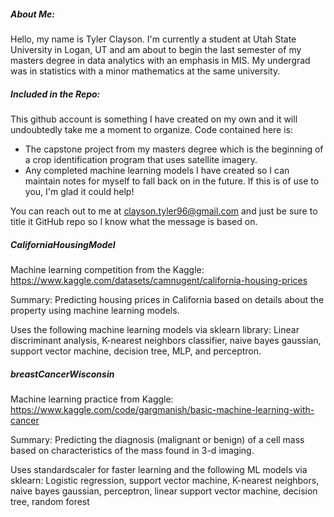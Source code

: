 ##### About Me:  
Hello, my name is Tyler Clayson. I'm currently a student at Utah State University in Logan, UT and am about to begin the last semester of my masters degree 
in data analytics with an emphasis in MIS. My undergrad was in statistics with a minor mathematics at the same university. 

##### Included in the Repo: 
This github account is something I have created on my own and it will undoubtedly take me a moment to organize. Code contained here is:
- The capstone project from my masters degree which is the beginning of a crop identification program that uses satellite imagery. 
- Any completed machine learning models I have created so I can maintain notes for myself to fall back on in the future. 
If this is of use to you, I'm glad it could help!

You can reach out to me at clayson.tyler96@gmail.com and just be sure to title it GitHub repo so I know what the message is based on. 

##### CaliforniaHousingModel
Machine learning competition from the Kaggle: https://www.kaggle.com/datasets/camnugent/california-housing-prices

Summary: Predicting housing prices in California based on details about the property using machine learning models. 

Uses the following machine learning models via sklearn library:
Linear discriminant analysis, K-nearest neighbors classifier, naive bayes gaussian, support vector machine, decision tree, MLP, and perceptron. 

##### breastCancerWisconsin
Machine learning practice from Kaggle: https://www.kaggle.com/code/gargmanish/basic-machine-learning-with-cancer

Summary: Predicting the diagnosis (malignant or benign) of a cell mass based on characteristics of the mass found in 3-d imaging. 

Uses standardscaler for faster learning and the following ML models via sklearn:
Logistic regression, support vector machine, K-nearest neighbors, naive bayes gaussian, perceptron, linear support vector machine, decision tree, random forest
